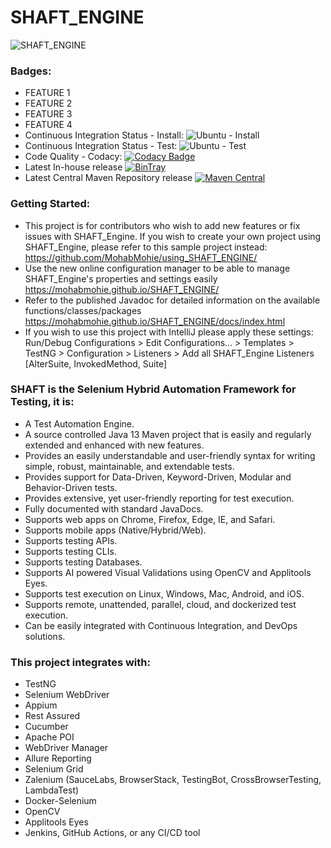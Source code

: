 # SHAFT_ENGINE
<img src="src/main/resources/images/shaft.png" alt="SHAFT_ENGINE" style="display:block; margin-left:auto; margin-right:auto;"/>

### Badges:
- FEATURE 1
- FEATURE 2
- FEATURE 3
- FEATURE 4
- Continuous Integration Status - Install: ![Ubuntu - Install](https://github.com/MohabMohie/SHAFT_ENGINE/workflows/Ubuntu%20-%20Install/badge.svg)
- Continuous Integration Status - Test: ![Ubuntu - Test](https://github.com/MohabMohie/SHAFT_ENGINE/workflows/Ubuntu%20-%20Test/badge.svg) 
- Code Quality - Codacy: [![Codacy Badge](https://api.codacy.com/project/badge/Grade/96f62023e1fb4e9295f2e2ce0e9e9950)](https://www.codacy.com/manual/mohab.mohieeldeen/SHAFT_ENGINE?utm_source=github.com&amp;utm_medium=referral&amp;utm_content=MohabMohie/SHAFT_ENGINE&amp;utm_campaign=Badge_Grade)
- Latest In-house release [ ![BinTray](https://api.bintray.com/packages/mohabmohie/SHAFT/SHAFT_Engine/images/download.svg) ](https://bintray.com/mohabmohie/SHAFT/SHAFT_Engine/_latestVersion)
- Latest Central Maven Repository release [![Maven Central](https://img.shields.io/maven-central/v/io.github.mohabmohie/SHAFT_ENGINE.svg?label=Maven%20Central)](https://search.maven.org/search?q=g:%22io.github.mohabmohie%22%20AND%20a:%22SHAFT_ENGINE%22)

### Getting Started:
- This project is for contributors who wish to add new features or fix issues with SHAFT_Engine. If you wish to create your own project using SHAFT_Engine, please refer to this sample project instead: https://github.com/MohabMohie/using_SHAFT_ENGINE/
- Use the new online configuration manager to be able to manage SHAFT_Engine's properties and settings easily https://mohabmohie.github.io/SHAFT_ENGINE/
- Refer to the published Javadoc for detailed information on the available functions/classes/packages https://mohabmohie.github.io/SHAFT_ENGINE/docs/index.html
- If you wish to use this project with IntelliJ please apply these settings:
<br/>Run/Debug Configurations > Edit Configurations... > Templates > TestNG > Configuration > Listeners > Add all SHAFT_Engine Listeners [AlterSuite, InvokedMethod, Suite]

### SHAFT is the Selenium Hybrid Automation Framework for Testing, it is:
- A Test Automation Engine.
- A source controlled Java 13 Maven project that is easily and regularly extended and enhanced with new features.
- Provides an easily understandable and user-friendly syntax for writing simple, robust, maintainable, and extendable tests.
- Provides support for Data-Driven, Keyword-Driven, Modular and Behavior-Driven tests.
- Provides extensive, yet user-friendly reporting for test execution.
- Fully documented with standard JavaDocs.
- Supports web apps on Chrome, Firefox, Edge, IE, and Safari.
- Supports mobile apps (Native/Hybrid/Web).
- Supports testing APIs.
- Supports testing CLIs.
- Supports testing Databases.
- Supports AI powered Visual Validations using OpenCV and Applitools Eyes.
- Supports test execution on Linux, Windows, Mac, Android, and iOS.
- Supports remote, unattended, parallel, cloud, and dockerized test execution.
- Can be easily integrated with Continuous Integration, and DevOps solutions.

### This project integrates with:
- TestNG
- Selenium WebDriver
- Appium
- Rest Assured
- Cucumber
- Apache POI
- WebDriver Manager
- Allure Reporting
- Selenium Grid
- Zalenium (SauceLabs, BrowserStack, TestingBot, CrossBrowserTesting, LambdaTest)
- Docker-Selenium
- OpenCV
- Applitools Eyes
- Jenkins, GitHub Actions, or any CI/CD tool
